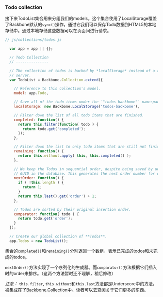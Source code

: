 ### Todo collection

接下来TodoList集合用来分组我们的models。这个集合使用了LocalStorage覆盖了Backbone默认的`sync()`操作，通过它我们可以保存Todo数据到HTML5的本地存储中。通过本地存储这些数据可以在页面间进行请求。

```javascript
// js/collections/todos.js

  var app = app || {};

  // Todo Collection
  // ---------------

  // The collection of todos is backed by *localStorage* instead of a remote
  // server.
  var TodoList = Backbone.Collection.extend({

    // Reference to this collection's model.
    model: app.Todo,

    // Save all of the todo items under the `"todos-backbone"` namespace.
    localStorage: new Backbone.LocalStorage('todos-backbone'),

    // Filter down the list of all todo items that are finished.
    completed: function() {
      return this.filter(function( todo ) {
        return todo.get('completed');
      });
    },

    // Filter down the list to only todo items that are still not finished.
    remaining: function() {
      return this.without.apply( this, this.completed() );
    },

    // We keep the Todos in sequential order, despite being saved by unordered
    // GUID in the database. This generates the next order number for new items.
    nextOrder: function() {
      if ( !this.length ) {
        return 1;
      }
      return this.last().get('order') + 1;
    },

    // Todos are sorted by their original insertion order.
    comparator: function( todo ) {
      return todo.get('order');
    }
  });

  // Create our global collection of **Todos**.
  app.Todos = new TodoList();
```

集合的`completed()`和`remaining()`分别返回一个数组，表示已完成的todos和未完成的todos。

`nextOrder()`方法实现了一个序列化的生成器。而`comparator()`方法根据它们插入时的order来排序。（这两个方法暂时还不理解，稍后修改）

*注意：* `this.filter`, `this.without`和`this.last`方法都是Underscore中的方法，被集成在了Backbone.Collection中。读者可以去查阅关于它们更多的东西。

